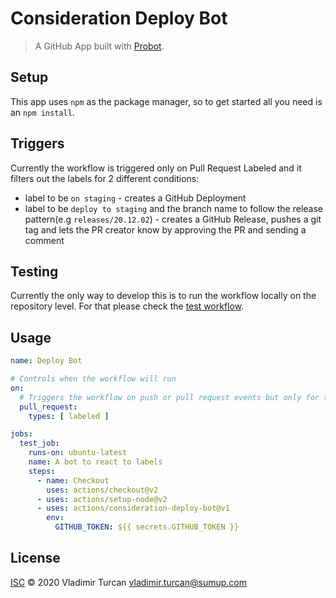 # Consideration Deploy Bot

> A GitHub App built with [Probot](https://github.com/probot/probot).

## Setup

This app uses `npm` as the package manager, so to get started all you need is an `npm install`.

## Triggers

Currently the workflow is triggered only on Pull Request Labeled and it filters out the labels for 2 different conditions:
- label to be `on staging` - creates a GitHub Deployment
- label to be `deploy to staging` and the branch name to follow the release pattern(e.g `releases/20.12.02`) - creates a GitHub Release, pushes a git tag and lets the PR creator know by approving the PR and sending a comment

## Testing
Currently the only way to develop this is to run the workflow locally on the repository level. For that please check the [test workflow](.github/workflows/test.yml).

## Usage
```yml
name: Deploy Bot

# Controls when the workflow will run
on:
  # Triggers the workflow on push or pull request events but only for the main branch
  pull_request:
    types: [ labeled ]

jobs:
  test_job:
    runs-on: ubuntu-latest
    name: A bot to react to labels
    steps:
      - name: Checkout
        uses: actions/checkout@v2
      - uses: actions/setup-node@v2
      - uses: actions/consideration-deploy-bot@v1
        env:
          GITHUB_TOKEN: ${{ secrets.GITHUB_TOKEN }}

```

## License

[ISC](LICENSE) © 2020 Vladimir Turcan <vladimir.turcan@sumup.com>

